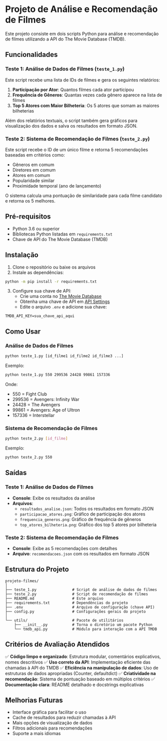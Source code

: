 # Projeto de Análise e Recomendação de Filmes

Este projeto consiste em dois scripts Python para análise e recomendação de filmes utilizando a API do The Movie Database (TMDB).

## Funcionalidades

### Teste 1: Análise de Dados de Filmes (`teste_1.py`)

Este script recebe uma lista de IDs de filmes e gera os seguintes relatórios:

1. **Participação por Ator**: Quantos filmes cada ator participou
2. **Frequência de Gêneros**: Quantas vezes cada gênero aparece na lista de filmes
3. **Top 5 Atores com Maior Bilheteria**: Os 5 atores que somam as maiores bilheterias

Além dos relatórios textuais, o script também gera gráficos para visualização dos dados e salva os resultados em formato JSON.

### Teste 2: Sistema de Recomendação de Filmes (`teste_2.py`)

Este script recebe o ID de um único filme e retorna 5 recomendações baseadas em critérios como:

- Gêneros em comum
- Diretores em comum
- Atores em comum
- Popularidade similar
- Proximidade temporal (ano de lançamento)

O sistema calcula uma pontuação de similaridade para cada filme candidato e retorna os 5 melhores.

## Pré-requisitos

- Python 3.6 ou superior
- Bibliotecas Python listadas em `requirements.txt`
- Chave de API do The Movie Database (TMDB)

## Instalação

1. Clone o repositório ou baixe os arquivos
2. Instale as dependências:

```bash
python -m pip install -r requirements.txt
```

3. Configure sua chave de API:
   - Crie uma conta no [The Movie Database](https://www.themoviedb.org/)
   - Obtenha uma chave de API em [API Settings](https://www.themoviedb.org/settings/api)
   - Edite o arquivo `.env` e adicione sua chave:

```
TMDB_API_KEY=sua_chave_api_aqui
```

## Como Usar

### Análise de Dados de Filmes

```bash
python teste_1.py [id_filme1 id_filme2 id_filme3 ...]
```

Exemplo:
```bash
python teste_1.py 550 299536 24428 99861 157336
```

Onde:
- 550 = Fight Club
- 299536 = Avengers: Infinity War
- 24428 = The Avengers
- 99861 = Avengers: Age of Ultron
- 157336 = Interstellar

### Sistema de Recomendação de Filmes

```bash
python teste_2.py [id_filme]
```

Exemplo:
```bash
python teste_2.py 550
```

## Saídas

### Teste 1: Análise de Dados de Filmes

- **Console**: Exibe os resultados da análise
- **Arquivos**:
  - `resultados_analise.json`: Todos os resultados em formato JSON
  - `participacao_atores.png`: Gráfico de participação dos atores
  - `frequencia_generos.png`: Gráfico de frequência de gêneros
  - `top_atores_bilheteria.png`: Gráfico dos top 5 atores por bilheteria

### Teste 2: Sistema de Recomendação de Filmes

- **Console**: Exibe as 5 recomendações com detalhes
- **Arquivo**: `recomendacoes.json` com os resultados em formato JSON

## Estrutura do Projeto

```
projeto-filmes/
│
├── teste_1.py                # Script de análise de dados de filmes
├── teste_2.py                # Script de recomendação de filmes
├── README.md                 # Este arquivo
├── requirements.txt          # Dependências do projeto
├── .env                      # Arquivo de configuração (chave API)
├── config.py                 # Configurações gerais do projeto
│
└── utils/                    # Pacote de utilitários
    ├── __init__.py           # Torna o diretório um pacote Python
    └── tmdb_api.py           # Módulo para interação com a API TMDB
```

## Critérios de Avaliação Atendidos

✅ **Código limpo e organizado**: Estrutura modular, comentários explicativos, nomes descritivos
✅ **Uso correto da API**: Implementação eficiente das chamadas à API do TMDB
✅ **Eficiência na manipulação de dados**: Uso de estruturas de dados apropriadas (Counter, defaultdict)
✅ **Criatividade na recomendação**: Sistema de pontuação baseado em múltiplos critérios
✅ **Documentação clara**: README detalhado e docstrings explicativas

## Melhorias Futuras

- Interface gráfica para facilitar o uso
- Cache de resultados para reduzir chamadas à API
- Mais opções de visualização de dados
- Filtros adicionais para recomendações
- Suporte a mais idiomas
